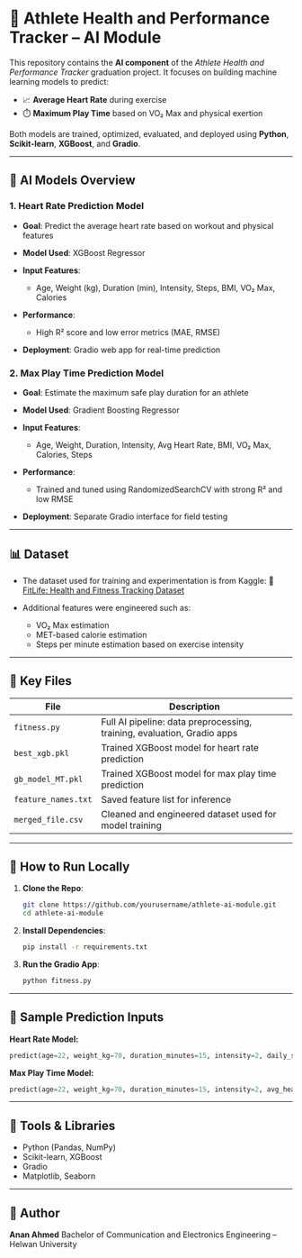 # 🤖 Athlete Health and Performance Tracker – AI Module

This repository contains the **AI component** of the *Athlete Health and Performance Tracker* graduation project. It focuses on building machine learning models to predict:

* 📈 **Average Heart Rate** during exercise
* ⏱️ **Maximum Play Time** based on VO₂ Max and physical exertion

Both models are trained, optimized, evaluated, and deployed using **Python**, **Scikit-learn**, **XGBoost**, and **Gradio**.

---

## 🧠 AI Models Overview

### 1. Heart Rate Prediction Model

* **Goal**: Predict the average heart rate based on workout and physical features
* **Model Used**: XGBoost Regressor
* **Input Features**:

  * Age, Weight (kg), Duration (min), Intensity, Steps, BMI, VO₂ Max, Calories
* **Performance**:

  * High R² score and low error metrics (MAE, RMSE)
* **Deployment**: Gradio web app for real-time prediction

### 2. Max Play Time Prediction Model

* **Goal**: Estimate the maximum safe play duration for an athlete
* **Model Used**: Gradient Boosting Regressor
* **Input Features**:

  * Age, Weight, Duration, Intensity, Avg Heart Rate, BMI, VO₂ Max, Calories, Steps
* **Performance**:

  * Trained and tuned using RandomizedSearchCV with strong R² and low RMSE
* **Deployment**: Separate Gradio interface for field testing

---

## 📊 Dataset

* The dataset used for training and experimentation is from Kaggle:
  🔗 [FitLife: Health and Fitness Tracking Dataset](https://www.kaggle.com/datasets/jijagallery/fitlife-health-and-fitness-tracking-dataset)

* Additional features were engineered such as:

  * VO₂ Max estimation
  * MET-based calorie estimation
  * Steps per minute estimation based on exercise intensity

---

## 📂 Key Files

| File                | Description                                                             |
| ------------------- | ----------------------------------------------------------------------- |
| `fitness.py`        | Full AI pipeline: data preprocessing, training, evaluation, Gradio apps |
| `best_xgb.pkl`      | Trained XGBoost model for heart rate prediction                         |
| `gb_model_MT.pkl`   | Trained XGBoost model for max play time prediction            |
| `feature_names.txt` | Saved feature list for inference                                        |
| `merged_file.csv`   | Cleaned and engineered dataset used for model training                  |

---

## 🚀 How to Run Locally

1. **Clone the Repo**:

   ```bash
   git clone https://github.com/yourusername/athlete-ai-module.git
   cd athlete-ai-module
   ```

2. **Install Dependencies**:

   ```bash
   pip install -r requirements.txt
   ```

3. **Run the Gradio App**:

   ```bash
   python fitness.py
   ```

---

## 🧪 Sample Prediction Inputs

**Heart Rate Model:**

```python
predict(age=22, weight_kg=70, duration_minutes=15, intensity=2, daily_steps=1800, bmi=22.8, vo2_max=45.2, calories=280)
```

**Max Play Time Model:**

```python
predict(age=22, weight_kg=70, duration_minutes=15, intensity=2, avg_heart_rate=160, bmi=22.8, vo2_max=45.2, calories=280, steps=1800)
```

---

## 🧰 Tools & Libraries

* Python (Pandas, NumPy)
* Scikit-learn, XGBoost
* Gradio
* Matplotlib, Seaborn

---

## 👤 Author

**Anan Ahmed**
Bachelor of Communication and Electronics Engineering – Helwan University

